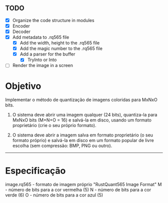 ## TODO

- [X] Organize the code structure in modules
- [X] Encoder
- [X] Decoder
- [X] Add metadata to .rq565 file
  - [X] Add the width, height to the .rq565 file
  - [X] Add the magic number to the .rq565 file
  - [X] Add a parser for the buffer
    - [X] TryInto or Into
- [ ] Render the image in a screen

# Objetivo

Implementar o método de quantização de imagens coloridas para MxNxO bits.
  1) O sistema deve abrir uma imagem qualquer (24 bits), quantiza-la para MxNxO bits (M+N+O = 16) 
  e salvá-la em disco, usando um formato proprietário (crie o seu próprio formato).

  2) O sistema deve abrir a imagem salva em formato proprietário (o seu formato próprio) e 
  salvá-la em disco em um formato popular de livre escolha (sem compressão: BMP, PNG ou outro).
---

# Especificação

image.rq565 - formato de imagem próprio "RustQuant565 Image Format"
  M - número de bits para a cor vermelha (5)
  N - número de bits para a cor verde (6)
  O - número de bits para a cor azul (5)
